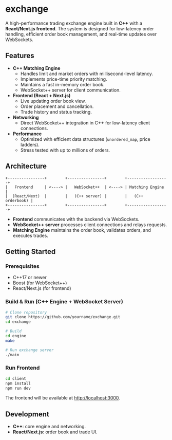 # exchange

A high-performance trading exchange engine built in **C++** with a **React/Next.js frontend**. The system is designed for low-latency order handling, efficient order book management, and real-time updates over WebSockets.

## Features

- **C++ Matching Engine**
  - Handles limit and market orders with millisecond-level latency.
  - Implements price-time priority matching.
  - Maintains a fast in-memory order book.
  - WebSocket++ server for client communication.
- **Frontend (React + Next.js)**
  - Live updating order book view.
  - Order placement and cancellation.
  - Trade history and status tracking.
- **Networking**
  - Direct WebSocket++ integration in C++ for low-latency client connections.
- **Performance**
  - Optimized with efficient data structures (`unordered_map`, price ladders).
  - Stress tested with up to millions of orders.

## Architecture

```
+----------------+        +----------------+        +------------------+
|   Frontend     | <----> |   WebSocket++  | <----> | Matching Engine   |
|  (React/Next)  |        |   (C++ server) |        |   (C++ orderbook) |
+----------------+        +----------------+        +------------------+
```

- **Frontend** communicates with the backend via WebSockets.  
- **WebSocket++ server** processes client connections and relays requests.  
- **Matching Engine** maintains the order book, validates orders, and executes trades.  

## Getting Started

### Prerequisites
- C++17 or newer
- Boost (for WebSocket++)   
- React/Next.js (for frontend)  

### Build & Run (C++ Engine + WebSocket Server)

```bash
# Clone repository
git clone https://github.com/yourname/exchange.git
cd exchange

# Build
cd engine
make

# Run exchange server
./main
```

### Run Frontend

```bash
cd client
npm install
npm run dev
```

The frontend will be available at [http://localhost:3000](http://localhost:3000).  

## Development

- **C++**: core engine and networking.  
- **React/Next.js**: order book and trade UI.
